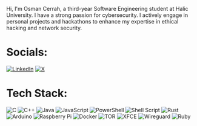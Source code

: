 Hi, I'm Osman Cerrah, a third-year Software Engineering student at Halic University. I have a strong passion for cybersecurity. I actively engage in personal projects and hackathons to enhance my expertise in ethical hacking and network security. 

# Socials:
[![LinkedIn](https://img.shields.io/badge/LinkedIn-%230077B5.svg?logo=linkedin&logoColor=white)](https://linkedin.com/in/osmancerrah) [![X](https://img.shields.io/badge/X-black.svg?logo=X&logoColor=white)](https://x.com/osmancerrah) 

# Tech Stack:
![C](https://img.shields.io/badge/c-%2300599C.svg?style=plastic&logo=c&logoColor=white) ![C++](https://img.shields.io/badge/c++-%2300599C.svg?style=plastic&logo=c%2B%2B&logoColor=white) ![Java](https://img.shields.io/badge/java-%23ED8B00.svg?style=plastic&logo=openjdk&logoColor=white) ![JavaScript](https://img.shields.io/badge/javascript-%23323330.svg?style=plastic&logo=javascript&logoColor=%23F7DF1E) ![PowerShell](https://img.shields.io/badge/PowerShell-%235391FE.svg?style=plastic&logo=powershell&logoColor=white) ![Shell Script](https://img.shields.io/badge/shell_script-%23121011.svg?style=plastic&logo=gnu-bash&logoColor=white) ![Rust](https://img.shields.io/badge/rust-%23000000.svg?style=plastic&logo=rust&logoColor=white) ![Arduino](https://img.shields.io/badge/-Arduino-00979D?style=plastic&logo=Arduino&logoColor=white) ![Raspberry Pi](https://img.shields.io/badge/-RaspberryPi-C51A4A?style=plastic&logo=Raspberry-Pi) ![Docker](https://img.shields.io/badge/docker-%230db7ed.svg?style=plastic&logo=docker&logoColor=white) ![TOR](https://img.shields.io/badge/tor-%237E4798.svg?style=plastic&logo=tor-project&logoColor=white) ![XFCE](https://img.shields.io/badge/XFCE-%232284F2.svg?style=plastic&logo=xfce&logoColor=white) ![Wireguard](https://img.shields.io/badge/wireguard-%2388171A.svg?style=plastic&logo=wireguard&logoColor=white) ![Ruby](https://img.shields.io/badge/ruby-%23CC342D.svg?style=plastic&logo=ruby&logoColor=white)
